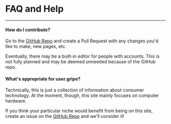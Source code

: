 # FAQ and Help
---
#### How do I contribute?
Go to the [GitHub Repo](https://github.com/codeHusky/user.gripe) and create a Pull Request with any changes you'd like to make, new pages, etc.

Eventually, there may be a built-in editor for people with accounts. This is not fully planned and may be deemed unneeded because of the GitHub repo.

#### What's appropriate for user.gripe?
Technically, this is just a collection of information about consumer technology. At the moment, though, this site mainly focuses on computer hardware.

If you think your particular niche would benefit from being on this site, create an issue on the [GitHub Repo](https://github.com/codeHusky/user.gripe)
and we'll consider it!

